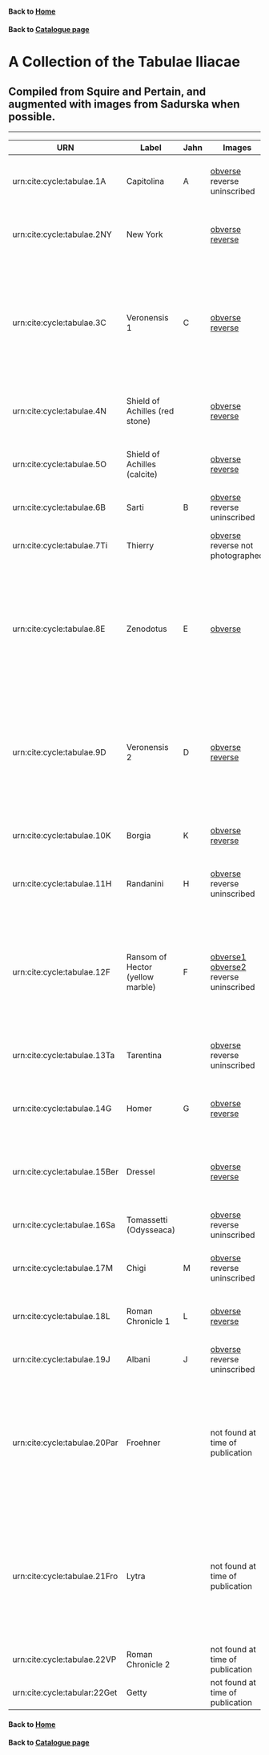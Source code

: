 #### Back to [Home](https://brclar15.github.io/tabulaCapitolina/)
#### Back to [Catalogue page](catalogues.md)

# A Collection of the Tabulae Iliacae


## Compiled from Squire and Pertain, and augmented with images from Sadurska when possible. 



----------

| URN  | Label  | Jahn  | Images | Inventory |
|---|---|---|---|---| 
| urn:cite:cycle:tabulae.1A  | Capitolina  | A  | [obverse](http://www.homermultitext.org/ict2/?urn=urn:cite:hmt:capimgs.2017a:Capitoline_15) reverse uninscribed | Rome, Museo Capitolino, Sale delle Colombe, inv. 316 |
| urn:cite:cycle:tabulae.2NY  |  New York |   | [obverse](http://shot.holycross.edu/eikon/tabulaeiliacae/image_3.jpeg) [reverse](http://shot.holycross.edu/eikon/tabulaeiliacae/image_4.jpeg) |  New York, Metropolitan Museum of Art, [inv. 24.97.11](https://www.metmuseum.org/art/collection/search/251473?sortBy=Relevance&amp;ft=24.97.11&amp;offset=0&amp;rpp=20&amp;pos=1) |
| urn:cite:cycle:tabulae.3C  | Veronensis 1  | C  | [obverse](http://shot.holycross.edu/eikon/tabulaeiliacae/image_5.jpeg) [reverse](http://shot.holycross.edu/eikon/tabulaeiliacae/image_6.jpeg)  | Paris, Cabinet des Médailles (Département des Monnaies, Médailles et Antiques de la Bibliothèque nationale de France), [inv. 3318](http://medaillesetantiques.bnf.fr/ws/catalogue/app/collection/record/23516?vc=ePkH4LF7lZZBDoMwDAS_EvGBYq9t7P9_rJNKVJU49bCCeCebAIHw3J6Oewfx45_18Xreop_H8H09_LLllyOt9KVqTgMlKnQhag3WYC2E3_iN3_i9_VmRtAdu4AZu4AZudh1ueuk8kSHGOoUCJSp0LdlJDnXDt33EN3zDt-2TYbPk5Dg5DudwDudF391_12Ed1mFFW3CCE5zIE3nCF36QFTABEzABEzABEzBkamfueSVeJmPAcr1KxkkyCqZgCqZgiv5VK-3-ADGL_vwD3WvuDTF1byU$)  |
| urn:cite:cycle:tabulae.4N  | Shield of Achilles (red stone)  |   | [obverse](http://shot.holycross.edu/eikon/tabulaeiliacae/image_7.jpeg) [reverse](http://shot.holycross.edu/eikon/tabulaeiliacae/image_9.jpeg)  | Rome, Museo Capitolino, Sale delle Colombe, inv. 83a |
| urn:cite:cycle:tabulae.5O  | Shield of Achilles (calcite)  |   | [obverse](http://shot.holycross.edu/eikon/tabulaeiliacae/image_10.jpeg) [reverse](http://shot.holycross.edu/eikon/tabulaeiliacae/image_11.jpeg)  | Rome, Museo Capitolino, Sale delle Colombe, inv. 83b  |
| urn:cite:cycle:tabulae.6B  | Sarti  |  B |  [obverse](http://shot.holycross.edu/eikon/tabulaeiliacae/image_12.jpeg) reverse uninscribed  | Lost (known from 19th c. drawing)  |
| urn:cite:cycle:tabulae.7Ti  | Thierry  |   |  [obverse](http://shot.holycross.edu/eikon/tabulaeiliacae/image_13.jpeg) reverse not photographed  |  Lost (known from a 19th c. photograph) |
| urn:cite:cycle:tabulae.8E  | Zenodotus  |  E |  [obverse](http://shot.holycross.edu/eikon/tabulaeiliacae/image_14.jpeg)   |  Paris, Cabinet des Médailles (Département des Monnaies, Médailles et Antiques de la Bibliothèque nationale de France), [inv. 3321](http://medaillesetantiques.bnf.fr/ws/catalogue/app/collection/record/23513?vc=ePkH4LF7lZZBDoMwDAS_EvGBYq9t7P9_rJNKVJU49bCCeCebAIHw3J6Oewfx45_18Xreop_H8H09_LLllyOt9KVqTgMlKnQhag3WYC2E3_iN3_i9_VmRtAdu4AZu4AZudh1ueuk8kSHGOoUCJSp0LdlJDnXDt33EN3zDt-2TYbPk5Dg5DudwDudF391_12Ed1mFFW3CCE5zIE3nCF36QFTABEzABEzABEzBkamfueSVeJmPAcr1KxkkyCqZgCqZgiv5VK-3-ADED-_wD3WvuDTEibx8$)  |
|  urn:cite:cycle:tabulae.9D | Veronensis 2  |  D |  [obverse](http://medaillesetantiques.bnf.fr/ws/catalogue/app/collection/record/ark:/12148/c33gbf5ss) [reverse](http://shot.holycross.edu/eikon/tabulaeiliacae/image_15.jpeg)   | Paris, Cabinet des Médailles (Département des Monnaies, Médailles et Antiques de la Bibliothèque nationale de France), [inv. 3319](http://medaillesetantiques.bnf.fr/ws/catalogue/app/collection/record/20657?vc=ePkH4LF7lZZBDoMwDAS_EvGBYq9t7P9_rJNKVJU49bCCeCebAIHw3J6Oewfx45_18Xreop_H8H09_LLllyOt9KVqTgMlKnQhag3WYC2E3_iN3_i9_VmRtAdu4AZu4AZudh1ueuk8kSHGOoUCJSp0LdlJDnXDt33EN3zDt-2TYbPk5Dg5DudwDudF391_12Ed1mFFW3CCE5zIE3nCF36QFTABEzABEzABEzBkamfueSVeJmPAcr1KxkkyCqZgCqZgiv5VK-3-ADGL-fwD3WvuDTGDbyY$)  |
|  urn:cite:cycle:tabulae.10K |  Borgia | K  |  [obverse](http://shot.holycross.edu/eikon/tabulaeiliacae/image_16.jpeg) [reverse](http://shot.holycross.edu/eikon/tabulaeiliacae/image_17.jpeg)   |   Naples, Museo Nazionale, inv. 2408 |
| urn:cite:cycle:tabulae.11H  | Randanini  | H  |  [obverse](http://shot.holycross.edu/eikon/tabulaeiliacae/image_18.jpeg) reverse uninscribed   | Warsaw, Muzeum Narodowe, inv. 147975 MN  |
| urn:cite:cycle:tabulae.12F  | Ransom of Hector (yellow marble)  | F  |  [obverse1](http://shot.holycross.edu/eikon/tabulaeiliacae/image_19.jpeg) [obverse2](http://shot.holycross.edu/eikon/tabulaeiliacae/image_26.jpeg)  reverse uninscribed  |  Paris, Cabinet des Médailles (Département des Monnaies, Médailles et Antiques de la Bibliothèque nationale de France), inv. 3320 |
| urn:cite:cycle:tabulae.13Ta  | Tarentina  |   |  [obverse](http://shot.holycross.edu/eikon/tabulaeiliacae/image_20.jpeg) reverse uninscribed    | London, British Museum, inv. 2192  |
|  urn:cite:cycle:tabulae.14G | Homer  | G  |  [obverse](http://shot.holycross.edu/eikon/tabulaeiliacae/image_21.jpeg) [reverse](http://shot.holycross.edu/eikon/tabulaeiliacae/image_23.jpeg)   |  Berlin, Staatliche Museen, Antike Sammlungen, inv. 1755  |
| urn:cite:cycle:tabulae.15Ber  | Dressel  |   |   [obverse](http://shot.holycross.edu/eikon/tabulaeiliacae/image_24.jpeg) [reverse](http://shot.holycross.edu/eikon/tabulaeiliacae/image_25.jpeg)   |  Berlin, Staatliche Museen, Antike Sammlungen, inv. 1813 |
| urn:cite:cycle:tabulae.16Sa  | Tomassetti (Odysseaca)  |   |   [obverse](http://shot.holycross.edu/eikon/tabulaeiliacae/image_27.jpeg) reverse uninscribed  | Rome, Museo Sacro del Vaticano, inv. 0066  |
| urn:cite:cycle:tabulae.17M  | Chigi  | M  |   [obverse](http://shot.holycross.edu/eikon/tabulaeiliacae/image_28.jpeg) reverse uninscribed   | Palazzo Chigi, no inventory number  |
| urn:cite:cycle:tabulae.18L  | Roman Chronicle 1  | L  |  [obverse](http://shot.holycross.edu/eikon/tabulaeiliacae/image_30.jpeg) [reverse](http://shot.holycross.edu/eikon/tabulaeiliacae/image_31.jpeg)    | Rome, Museo Capitolino, Sale delle Colombe, inv. 82  |
| urn:cite:cycle:tabulae.19J  | Albani  | J  |  [obverse](http://shot.holycross.edu/eikon/tabulaeiliacae/image_22.jpeg) reverse uninscribed    |  Rome, Villa Albani, inv. 957 |
| urn:cite:cycle:tabulae.20Par  | Froehner  |   |  not found at time of publication | Paris, Cabinet des Médailles (Département des Monnaies, Médailles et Antiques de la Bibliothèque nationale de France) Froehner, inv. VIII 148 |
| urn:cite:cycle:tabulae.21Fro  | Lytra  |   |  not found at time of publication   | Paris, Cabinet des Médailles (Département des Monnaies, Médailles et Antiques de la Bibliothèque nationale de France) Froehner, inv. VIII 146 |
| urn:cite:cycle:tabulae.22VP  | Roman Chronicle 2  |   |  not found at time of publication  |  | 
| urn:cite:cycle:tabular:22Get  | Getty  |   | not found at time of publication   | Malibu, Getty Museum, [inv. 81.AA.113](http://www.getty.edu/art/collection/objects/9760/unknown-maker-tablet-tabula-iliaca-inscribed-with-a-historical-text-roman-ad-16-20/?dz=0.5000,0.6126,0.54)  |



#### Back to [Home](https://brclar15.github.io/tabulaCapitolina/)
#### Back to [Catalogue page](catalogues.md)

